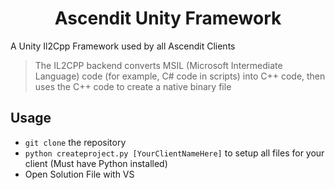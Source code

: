 <h1 align="center">Ascendit Unity Framework</h1>

A Unity Il2Cpp Framework used by all Ascendit Clients
>The IL2CPP backend converts MSIL (Microsoft Intermediate Language) code (for example, C# code in scripts) into C++ code, then uses the C++ code to create a native binary file

## Usage
- `git clone` the repository
- `python createproject.py [YourClientNameHere]` to setup all files for your client (Must have Python installed)
- Open Solution File with VS
